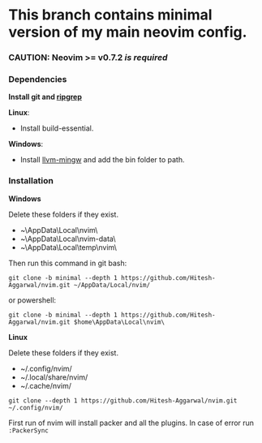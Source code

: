 # This branch contains minimal version of my main neovim config.

### **CAUTION**: Neovim >= v0.7.2 _is required_

### Dependencies

**Install git and [ripgrep](https://github.com/BurntSushi/ripgrep)**

**Linux**:

- Install build-essential.

**Windows**:

- Install [llvm-mingw](https://github.com/mstorsjo/llvm-mingw)
  and add the bin folder to path.

### Installation

**Windows**

Delete these folders if they exist.

- ~\AppData\Local\nvim\
- ~\AppData\Local\nvim-data\
- ~\AppData\Local\temp\nvim\

Then run this command in git bash:

```
git clone -b minimal --depth 1 https://github.com/Hitesh-Aggarwal/nvim.git ~/AppData/Local/nvim/
```

or powershell:

```
git clone -b minimal --depth 1 https://github.com/Hitesh-Aggarwal/nvim.git $home\AppData\Local\nvim\
```

**Linux**

Delete these folders if they exist.

- ~/.config/nvim/
- ~/.local/share/nvim/
- ~/.cache/nvim/

```
git clone --depth 1 https://github.com/Hitesh-Aggarwal/nvim.git ~/.config/nvim/
```

First run of nvim will install packer and all the plugins. In case of error run <code>:PackerSync</code>

